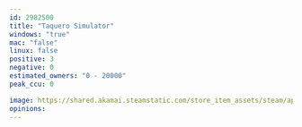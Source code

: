 ```yaml
---
id: 2982500
title: "Taquero Simulator"
windows: "true"
mac: "false"
linux: false
positive: 3
negative: 0
estimated_owners: "0 - 20000"
peak_ccu: 0

image: https://shared.akamai.steamstatic.com/store_item_assets/steam/apps/2982500/header.jpg?t=1720193587
opinions:
---
```

